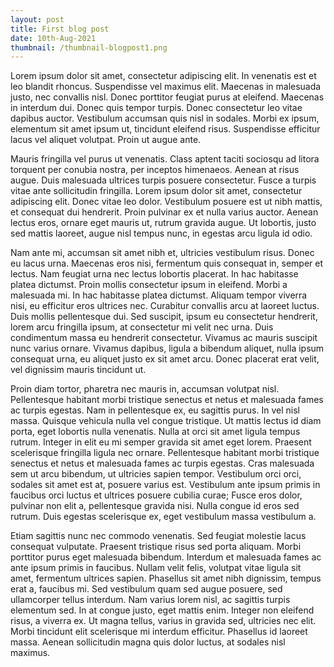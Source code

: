 ```yaml
---
layout: post
title: First blog post
date: 10th-Aug-2021
thumbnail: /thumbnail-blogpost1.png
---
```


Lorem ipsum dolor sit amet, consectetur adipiscing elit. In venenatis est et leo blandit rhoncus. Suspendisse vel maximus elit. Maecenas in malesuada justo, nec convallis nisl. Donec porttitor feugiat purus at eleifend. Maecenas in interdum dui. Donec quis tempor turpis. Donec consectetur leo vitae dapibus auctor. Vestibulum accumsan quis nisl in sodales. Morbi ex ipsum, elementum sit amet ipsum ut, tincidunt eleifend risus. Suspendisse efficitur lacus vel aliquet volutpat. Proin ut augue ante.

Mauris fringilla vel purus ut venenatis. Class aptent taciti sociosqu ad litora torquent per conubia nostra, per inceptos himenaeos. Aenean at risus augue. Duis malesuada ultrices turpis posuere consectetur. Fusce a turpis vitae ante sollicitudin fringilla. Lorem ipsum dolor sit amet, consectetur adipiscing elit. Donec vitae leo dolor. Vestibulum posuere est ut nibh mattis, et consequat dui hendrerit. Proin pulvinar ex et nulla varius auctor. Aenean lectus eros, ornare eget mauris ut, rutrum gravida augue. Ut lobortis, justo sed mattis laoreet, augue nisl tempus nunc, in egestas arcu ligula id odio.

Nam ante mi, accumsan sit amet nibh et, ultricies vestibulum risus. Donec eu lacus urna. Maecenas eros nisi, fermentum quis consequat in, semper et lectus. Nam feugiat urna nec lectus lobortis placerat. In hac habitasse platea dictumst. Proin mollis consectetur ipsum in eleifend. Morbi a malesuada mi. In hac habitasse platea dictumst. Aliquam tempor viverra nisi, eu efficitur eros ultrices nec. Curabitur convallis arcu at laoreet luctus. Duis mollis pellentesque dui. Sed suscipit, ipsum eu consectetur hendrerit, lorem arcu fringilla ipsum, at consectetur mi velit nec urna. Duis condimentum massa eu hendrerit consectetur. Vivamus ac mauris suscipit nunc varius ornare. Vivamus dapibus, ligula a bibendum aliquet, nulla ipsum consequat urna, eu aliquet justo ex sit amet arcu. Donec placerat erat velit, vel dignissim mauris tincidunt ut.

Proin diam tortor, pharetra nec mauris in, accumsan volutpat nisl. Pellentesque habitant morbi tristique senectus et netus et malesuada fames ac turpis egestas. Nam in pellentesque ex, eu sagittis purus. In vel nisl massa. Quisque vehicula nulla vel congue tristique. Ut mattis lectus id diam porta, eget lobortis nulla venenatis. Nulla at orci sit amet ligula tempus rutrum. Integer in elit eu mi semper gravida sit amet eget lorem. Praesent scelerisque fringilla ligula nec ornare. Pellentesque habitant morbi tristique senectus et netus et malesuada fames ac turpis egestas. Cras malesuada sem ut arcu bibendum, ut ultricies sapien tempor. Vestibulum orci orci, sodales sit amet est at, posuere varius est. Vestibulum ante ipsum primis in faucibus orci luctus et ultrices posuere cubilia curae; Fusce eros dolor, pulvinar non elit a, pellentesque gravida nisi. Nulla congue id eros sed rutrum. Duis egestas scelerisque ex, eget vestibulum massa vestibulum a.

Etiam sagittis nunc nec commodo venenatis. Sed feugiat molestie lacus consequat vulputate. Praesent tristique risus sed porta aliquam. Morbi porttitor purus eget malesuada bibendum. Interdum et malesuada fames ac ante ipsum primis in faucibus. Nullam velit felis, volutpat vitae ligula sit amet, fermentum ultrices sapien. Phasellus sit amet nibh dignissim, tempus erat a, faucibus mi. Sed vestibulum quam sed augue posuere, sed ullamcorper tellus interdum. Nam varius lorem nisl, ac sagittis turpis elementum sed. In at congue justo, eget mattis enim. Integer non eleifend risus, a viverra ex. Ut magna tellus, varius in gravida sed, ultricies nec elit. Morbi tincidunt elit scelerisque mi interdum efficitur. Phasellus id laoreet massa. Aenean sollicitudin magna quis dolor luctus, at sodales nisl maximus.
